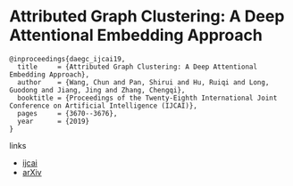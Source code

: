 # Attributed Graph Clustering: A Deep Attentional Embedding Approach

```
@inproceedings{daegc_ijcai19,
  title     = {Attributed Graph Clustering: A Deep Attentional Embedding Approach},
  author    = {Wang, Chun and Pan, Shirui and Hu, Ruiqi and Long, Guodong and Jiang, Jing and Zhang, Chengqi},
  booktitle = {Proceedings of the Twenty-Eighth International Joint Conference on Artificial Intelligence (IJCAI)},
  pages     = {3670--3676},
  year      = {2019}
}
```

links
- [ijcai](https://www.ijcai.org/proceedings/2019/509)
- [arXiv](https://arxiv.org/abs/1906.06532)
